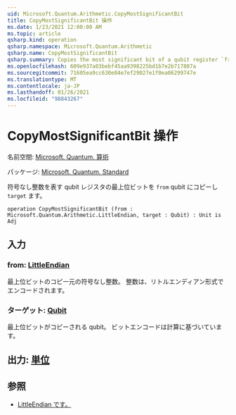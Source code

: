 ```yaml
---
uid: Microsoft.Quantum.Arithmetic.CopyMostSignificantBit
title: CopyMostSignificantBit 操作
ms.date: 1/23/2021 12:00:00 AM
ms.topic: article
qsharp.kind: operation
qsharp.namespace: Microsoft.Quantum.Arithmetic
qsharp.name: CopyMostSignificantBit
qsharp.summary: Copies the most significant bit of a qubit register `from` representing an unsigned integer into the qubit `target`.
ms.openlocfilehash: 609e937a03bebf45aa9398225bd1b7e2b717807a
ms.sourcegitcommit: 71605ea9cc630e84e7ef29027e1f0ea06299747e
ms.translationtype: MT
ms.contentlocale: ja-JP
ms.lasthandoff: 01/26/2021
ms.locfileid: "98843267"
---
```

# <a name="copymostsignificantbit-operation"></a>CopyMostSignificantBit 操作

名前空間: [Microsoft. Quantum. 算術](xref:Microsoft.Quantum.Arithmetic)

パッケージ: [Microsoft. Quantum. Standard](https://nuget.org/packages/Microsoft.Quantum.Standard)


符号なし整数を表す qubit レジスタの最上位ビットを `from` qubit にコピーし `target` ます。

```qsharp
operation CopyMostSignificantBit (from : Microsoft.Quantum.Arithmetic.LittleEndian, target : Qubit) : Unit is Adj
```


## <a name="input"></a>入力

### <a name="from--littleendian"></a>from: [LittleEndian](xref:Microsoft.Quantum.Arithmetic.LittleEndian)

最上位ビットのコピー元の符号なし整数。
整数は、リトルエンディアン形式でエンコードされます。


### <a name="target--qubit"></a>ターゲット: [Qubit](xref:microsoft.quantum.lang-ref.qubit)

最上位ビットがコピーされる qubit。 ビットエンコードは計算に基づいています。



## <a name="output--unit"></a>出力: [単位](xref:microsoft.quantum.lang-ref.unit)



## <a name="see-also"></a>参照

- [LittleEndian です。](xref:Microsoft.Quantum.Arithmetic.LittleEndian)